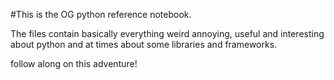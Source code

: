 
#This is the OG python reference notebook. 

The files contain basically everything weird annoying, useful and interesting about python and at times about some libraries and frameworks.


follow along on this adventure!



